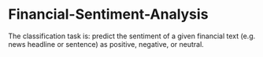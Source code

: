 # Financial-Sentiment-Analysis
The classification task is: predict the sentiment of a given financial text (e.g. news headline or sentence) as positive, negative, or neutral.
